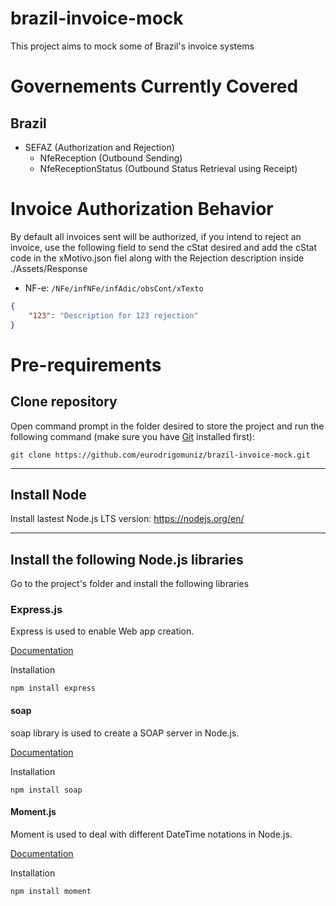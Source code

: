 # brazil-invoice-mock

This project aims to mock some of Brazil's invoice systems

# Governements Currently Covered
## Brazil

- SEFAZ (Authorization and Rejection)
    - NfeReception (Outbound Sending)
    - NfeReceptionStatus (Outbound Status Retrieval using Receipt)

# Invoice Authorization Behavior

By default all invoices sent will be authorized, if you intend to reject an invoice, use the following field to send the cStat desired and add the cStat code in the xMotivo.json fiel along with the Rejection description inside ./Assets/Response

- NF-e: `/NFe/infNFe/infAdic/obsCont/xTexto`

```json
{
    "123": "Description for 123 rejection"
}
```

# Pre-requirements
## Clone repository
Open command prompt in the folder desired to store the project and run the following command (make sure you have [Git](https://git-scm.com/) installed first):
```
git clone https://github.com/eurodrigomuniz/brazil-invoice-mock.git
```
---
## Install Node
Install lastest Node.js LTS version: https://nodejs.org/en/

---
## Install the following Node.js libraries
Go to the project's folder and install the following libraries
### Express.js
Express is used to enable Web app creation.

[Documentation](https://expressjs.com/pt-br/)

Installation
```
npm install express
```
#### soap
soap library is used to create a SOAP server in Node.js.

[Documentation](https://www.npmjs.com/package/soap)

Installation
```
npm install soap
```
#### Moment.js
Moment is used to deal with different DateTime notations in Node.js.

[Documentation](https://momentjs.com/docs/)

Installation
```
npm install moment
```